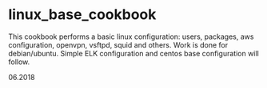 # linux_base_cookbook

This cookbook performs a basic linux configuration: users, packages, aws configuration, openvpn, vsftpd, squid and others.
Work is done for debian/ubuntu. Simple ELK configuration and centos base configuration will follow.

06.2018

